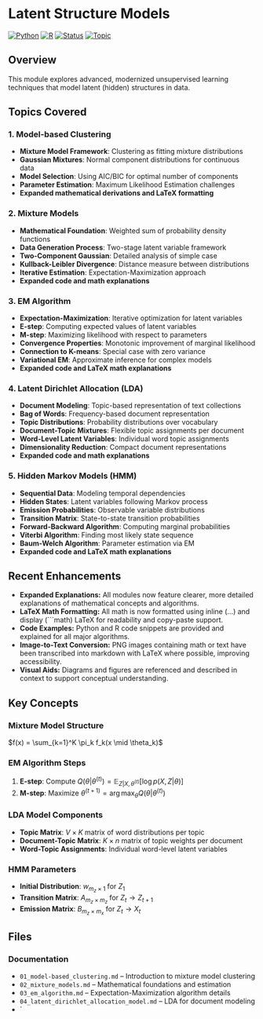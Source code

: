 # Latent Structure Models

[![Python](https://img.shields.io/badge/Python-3.8+-blue.svg)](https://www.python.org/)
[![R](https://img.shields.io/badge/R-4.0+-green.svg)](https://www.r-project.org/)
[![Status](https://img.shields.io/badge/Status-Complete-brightgreen.svg)](https://github.com/darinz/Statistical-Learning)
[![Topic](https://img.shields.io/badge/Topic-Unsupervised%20Learning-purple.svg)]()

## Overview

This module explores advanced, modernized unsupervised learning techniques that model latent (hidden) structures in data.

## Topics Covered

### 1. Model-based Clustering
- **Mixture Model Framework**: Clustering as fitting mixture distributions
- **Gaussian Mixtures**: Normal component distributions for continuous data
- **Model Selection**: Using AIC/BIC for optimal number of components
- **Parameter Estimation**: Maximum Likelihood Estimation challenges
- **Expanded mathematical derivations and LaTeX formatting**

### 2. Mixture Models
- **Mathematical Foundation**: Weighted sum of probability density functions
- **Data Generation Process**: Two-stage latent variable framework
- **Two-Component Gaussian**: Detailed analysis of simple case
- **Kullback-Leibler Divergence**: Distance measure between distributions
- **Iterative Estimation**: Expectation-Maximization approach
- **Expanded code and math explanations**

### 3. EM Algorithm
- **Expectation-Maximization**: Iterative optimization for latent variables
- **E-step**: Computing expected values of latent variables
- **M-step**: Maximizing likelihood with respect to parameters
- **Convergence Properties**: Monotonic improvement of marginal likelihood
- **Connection to K-means**: Special case with zero variance
- **Variational EM**: Approximate inference for complex models
- **Expanded code and LaTeX math explanations**

### 4. Latent Dirichlet Allocation (LDA)
- **Document Modeling**: Topic-based representation of text collections
- **Bag of Words**: Frequency-based document representation
- **Topic Distributions**: Probability distributions over vocabulary
- **Document-Topic Mixtures**: Flexible topic assignments per document
- **Word-Level Latent Variables**: Individual word topic assignments
- **Dimensionality Reduction**: Compact document representations
- **Expanded code and math explanations**

### 5. Hidden Markov Models (HMM)
- **Sequential Data**: Modeling temporal dependencies
- **Hidden States**: Latent variables following Markov process
- **Emission Probabilities**: Observable variable distributions
- **Transition Matrix**: State-to-state transition probabilities
- **Forward-Backward Algorithm**: Computing marginal probabilities
- **Viterbi Algorithm**: Finding most likely state sequence
- **Baum-Welch Algorithm**: Parameter estimation via EM
- **Expanded code and LaTeX math explanations**

## Recent Enhancements

- **Expanded Explanations:** All modules now feature clearer, more detailed explanations of mathematical concepts and algorithms.
- **LaTeX Math Formatting:** All math is now formatted using inline ($`...`$) and display (```math) LaTeX for readability and copy-paste support.
- **Code Examples:** Python and R code snippets are provided and explained for all major algorithms.
- **Image-to-Text Conversion:** PNG images containing math or text have been transcribed into markdown with LaTeX where possible, improving accessibility.
- **Visual Aids:** Diagrams and figures are referenced and described in context to support conceptual understanding.

## Key Concepts

### Mixture Model Structure
$`f(x) = \sum_{k=1}^K \pi_k f_k(x \mid \theta_k)`$

### EM Algorithm Steps
1. **E-step**: Compute $`Q(\theta|\theta^{(t)}) = \mathbb{E}_{Z|X,\theta^{(t)}}[\log p(X,Z|\theta)]`$
2. **M-step**: Maximize $`\theta^{(t+1)} = \arg\max_{\theta} Q(\theta|\theta^{(t)})`$

### LDA Model Components
- **Topic Matrix**: $`V \times K`$ matrix of word distributions per topic
- **Document-Topic Matrix**: $`K \times n`$ matrix of topic weights per document
- **Word-Topic Assignments**: Individual word-level latent variables

### HMM Parameters
- **Initial Distribution**: $`w_{m_z \times 1}`$ for $`Z_1`$
- **Transition Matrix**: $`A_{m_z \times m_z}`$ for $`Z_t \rightarrow Z_{t+1}`$
- **Emission Matrix**: $`B_{m_z \times m_x}`$ for $`Z_t \rightarrow X_t`$

## Files

### Documentation
- `01_model-based_clustering.md` – Introduction to mixture model clustering
- `02_mixture_models.md` – Mathematical foundations and estimation
- `03_em_algorithm.md` – Expectation-Maximization algorithm details
- `04_latent_dirichlet_allocation_model.md` – LDA for document modeling
- `